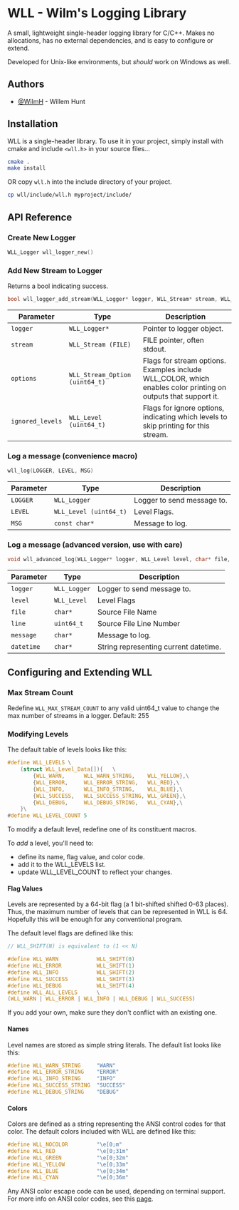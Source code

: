
# WLL - Wilm's Logging Library

A small, lightweight single-header logging library for C/C++.  Makes no allocations, has no external dependencies, and is easy to configure or extend.

Developed for Unix-like environments, but *should* work on Windows as well.
## Authors

- [@WilmH](https://www.github.com/WilmH) - Willem Hunt

## Installation

WLL is a single-header library.  To use it in your project, simply install with cmake and include `<wll.h>` in your source files...

```bash
cmake .
make install
```

OR copy `wll.h` into the include directory of your project.

``` bash
cp wll/include/wll.h myproject/include/
```

## API Reference

### Create New Logger

```c
WLL_Logger wll_logger_new()
```

### Add New Stream to Logger

Returns a bool indicating success.

```c
bool wll_logger_add_stream(WLL_Logger* logger, WLL_Stream* stream, WLL_Stream_Option options, WLL_Level ignored_levels)
```

| Parameter         | Type                              | Description                |
| --------          | -------                           | ------------------------- |
| `logger`          | `WLL_Logger*`                     | Pointer to logger object. |
| `stream`          | `WLL_Stream (FILE)`               | FILE pointer, often stdout. |
| `options`         | `WLL_Stream_Option (uint64_t)`    | Flags for stream options.  Examples include WLL_COLOR, which enables color printing on outputs that support it. |
| `ignored_levels`  | `WLL_Level (uint64_t)`            | Flags for ignore options, indicating which levels to skip printing for this stream.|

### Log a message (convenience macro)

```c
wll_log(LOGGER, LEVEL, MSG)
```

| Parameter | Type                      | Description                |
| --------  | -------                   | ------------------------- |
| `LOGGER`  | `WLL_Logger`              | Logger to send message to. |
| `LEVEL`   | `WLL_Level (uint64_t)`    | Level Flags. |
| `MSG`     | `const char*`             | Message to log. |

### Log a message (advanced version, use with care)

```c
void wll_advanced_log(WLL_Logger* logger, WLL_Level level, char* file, uint64_t line, char* message, char* datetime)
```

| Parameter     | Type          | Description                |
| --------      | -------       | ------------------------- |
| `logger`      | `WLL_Logger`  | Logger to send message to. |
| `level`       | `WLL_Level`   | Level Flags|
| `file`        | `char*`       | Source File Name |
| `line`        | `uint64_t`    | Source File Line Number |
| `message`     | `char*`       | Message to log. |
| `datetime`    | `char*`       | String representing current datetime. |

## Configuring and Extending WLL

### Max Stream Count

Redefine `WLL_MAX_STREAM_COUNT` to any valid uint64_t value to change the max number of streams in a logger. Default: 255

### Modifying Levels

The default table of levels looks like this:

```c
#define WLL_LEVELS \
    (struct WLL_Level_Data[]){   \
        {WLL_WARN,      WLL_WARN_STRING,    WLL_YELLOW},\
        {WLL_ERROR,     WLL_ERROR_STRING,   WLL_RED},\
        {WLL_INFO,      WLL_INFO_STRING,    WLL_BLUE},\
        {WLL_SUCCESS,   WLL_SUCCESS_STRING, WLL_GREEN},\
        {WLL_DEBUG,     WLL_DEBUG_STRING,   WLL_CYAN},\
    }\
#define WLL_LEVEL_COUNT 5
```

To modify a default level, redefine one of its constituent macros.

To *add* a level, you'll need to:
- define its name, flag value, and color code.
- add it to the WLL_LEVELS list.
- update WLL_LEVEL_COUNT to reflect your changes.

#### Flag Values

Levels are represented by a 64-bit flag (a 1 bit-shifted shifted 0-63 places).  Thus, the maximum number of levels that can be represented in WLL is 64.  Hopefully this will be enough for any conventional program.

The default level flags are defined like this:

```c
// WLL_SHIFT(N) is equivalent to (1 << N)

#define WLL_WARN            WLL_SHIFT(0)  
#define WLL_ERROR           WLL_SHIFT(1)
#define WLL_INFO            WLL_SHIFT(2)
#define WLL_SUCCESS         WLL_SHIFT(3)
#define WLL_DEBUG           WLL_SHIFT(4)
#define WLL_ALL_LEVELS      \
(WLL_WARN | WLL_ERROR | WLL_INFO | WLL_DEBUG | WLL_SUCCESS)

```

If you add your own, make sure they don't conflict with an existing one.

#### Names

Level names are stored as simple string literals.  The default list looks like this:

```c
#define WLL_WARN_STRING     "WARN"
#define WLL_ERROR_STRING    "ERROR"
#define WLL_INFO_STRING     "INFO"
#define WLL_SUCCESS_STRING  "SUCCESS"
#define WLL_DEBUG_STRING    "DEBUG"
```

#### Colors

Colors are defined as a string representing the ANSI control codes for that color.  The default colors included with WLL are defined like this:

```c
#define WLL_NOCOLOR         "\e[0;m"
#define WLL_RED             "\e[0;31m" 
#define WLL_GREEN           "\e[0;32m" 
#define WLL_YELLOW          "\e[0;33m"
#define WLL_BLUE            "\e[0;34m" 
#define WLL_CYAN            "\e[0;36m"
```

Any ANSI color escape code can be used, depending on terminal support.  For more info on ANSI color codes, see this [page](https://en.wikipedia.org/wiki/ANSI_escape_code#Colors).




